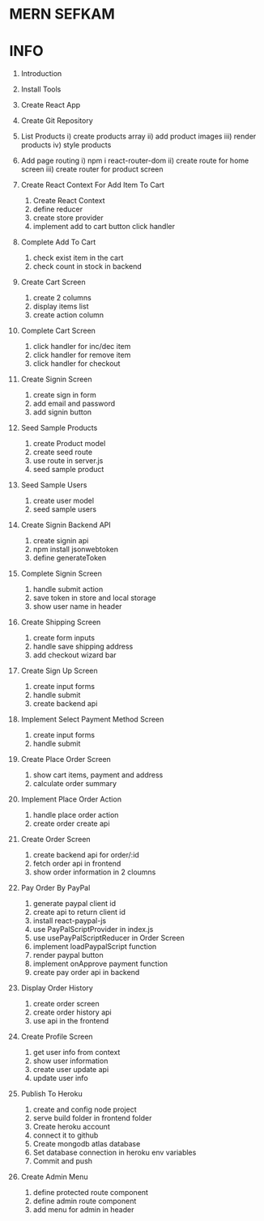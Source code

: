 # MERN SEFKAM

# INFO

1. Introduction
2. Install Tools
3. Create React App
4. Create Git Repository
5. List Products
   i) create products array
   ii) add product images
   iii) render products
   iv) style products
6. Add page routing
   i) npm i react-router-dom
   ii) create route for home screen
   iii) create router for product screen

7. Create React Context For Add Item To Cart
   1. Create React Context
   2. define reducer
   3. create store provider
   4. implement add to cart button click handler
8. Complete Add To Cart
   1. check exist item in the cart
   2. check count in stock in backend
9. Create Cart Screen
   1. create 2 columns
   2. display items list
   3. create action column
10. Complete Cart Screen
    1. click handler for inc/dec item
    2. click handler for remove item
    3. click handler for checkout
11. Create Signin Screen
    1. create sign in form
    2. add email and password
    3. add signin button
12. Seed Sample Products
    1. create Product model
    2. create seed route
    3. use route in server.js
    4. seed sample product
13. Seed Sample Users
    1. create user model
    2. seed sample users
14. Create Signin Backend API
    1. create signin api
    2. npm install jsonwebtoken
    3. define generateToken
15. Complete Signin Screen
    1. handle submit action
    2. save token in store and local storage
    3. show user name in header
16. Create Shipping Screen
    1. create form inputs
    2. handle save shipping address
    3. add checkout wizard bar
17. Create Sign Up Screen
    1. create input forms
    2. handle submit
    3. create backend api
18. Implement Select Payment Method Screen
    1. create input forms
    2. handle submit
19. Create Place Order Screen
    1. show cart items, payment and address
    2. calculate order summary
20. Implement Place Order Action
    1. handle place order action
    2. create order create api
21. Create Order Screen
    1. create backend api for order/:id
    2. fetch order api in frontend
    3. show order information in 2 cloumns
22. Pay Order By PayPal
    1. generate paypal client id
    2. create api to return client id
    3. install react-paypal-js
    4. use PayPalScriptProvider in index.js
    5. use usePayPalScriptReducer in Order Screen
    6. implement loadPaypalScript function
    7. render paypal button
    8. implement onApprove payment function
    9. create pay order api in backend
23. Display Order History
    1. create order screen
    2. create order history api
    3. use api in the frontend
24. Create Profile Screen
    1. get user info from context
    2. show user information
    3. create user update api
    4. update user info
25. Publish To Heroku
    1. create and config node project
    2. serve build folder in frontend folder
    3. Create heroku account
    4. connect it to github
    5. Create mongodb atlas database
    6. Set database connection in heroku env variables
    7. Commit and push
26. Create Admin Menu
    1. define protected route component
    2. define admin route component
    3. add menu for admin in header
